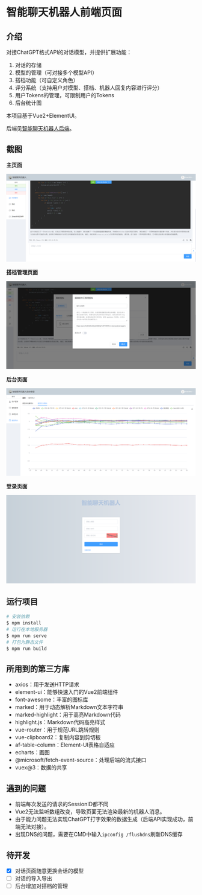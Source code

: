 # 智能聊天机器人前端页面

## 介绍

对接ChatGPT格式API的对话模型，并提供扩展功能：

1. 对话的存储
2. 模型的管理（可对接多个模型API）
3. 搭档功能（可自定义角色）
4. 评分系统（支持用户对模型、搭档、机器人回复内容进行评分）
5. 用户Tokens的管理，可限制用户的Tokens
6. 后台统计图

本项目基于Vue2+ElementUI。

后端见[智能聊天机器人后端](https://gitee.com/makuning/chatbot-web)。

## 截图

**主页面**

![image-20240424190447459](README.assets/image-20240424190447459.png)

**搭档管理页面**

![image-20240424191003130](README.assets/image-20240424191003130.png)

**后台页面**

![image-20240425132933587](README.assets/image-20240425132933587.png)

**登录页面**

![image-20240424190509241](README.assets/image-20240424190509241.png)

## 运行项目

```bash
# 安装依赖
$ npm install
# 运行在本地服务器
$ npm run serve
# 打包为静态文件
$ npm run build
```

## 所用到的第三方库

- axios：用于发送HTTP请求
- element-ui：能够快速入门的Vue2前端组件
- font-awesome：丰富的图标库
- marked：用于动态解析Markdown文本字符串
- marked-highlight：用于高亮Markdown代码
- highlight.js：Markdown代码高亮样式
- vue-router：用于规范URL跳转规则
- vue-clipboard2：复制内容到剪切板
- af-table-column：Element-UI表格自适应
- echarts：画图
- @microsoft/fetch-event-source：处理后端的流式接口
- vuex@3：数据的共享

## 遇到的问题

- 前端每次发送的请求的SessionID都不同
- Vue2无法监听数组改变，导致页面无法渲染最新的机器人消息。
- 由于能力问题无法实现ChatGPT打字效果的数据生成（后端API实现成功，前端无法对接）。
- 出现DNS的问题，需要在CMD中输入`ipconfig /flushdns`刷新DNS缓存

## 待开发

- [x] 对话页面随意更换会话的模型
- [ ] 对话的导入导出
- [ ] 后台增加对搭档的管理